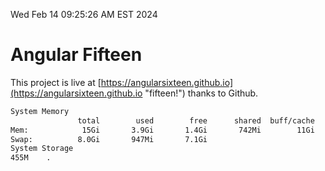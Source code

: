 Wed Feb 14 09:25:26 AM EST 2024

# Angular Fifteen


This project is live at [https://angularsixteen.github.io](https://angularsixteen.github.io "fifteen!") thanks to Github.

```bash
System Memory
               total        used        free      shared  buff/cache   available
Mem:            15Gi       3.9Gi       1.4Gi       742Mi        11Gi        11Gi
Swap:          8.0Gi       947Mi       7.1Gi
System Storage
455M	.
```
```bash
